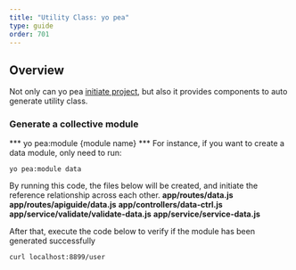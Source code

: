 ```yaml
---
title: "Utility Class: yo pea"
type: guide
order: 701
---
```

 
## Overview

Not only can yo pea [initiate project](instance.html), but also it provides components to auto generate utility class.

### Generate a collective module
*** yo pea:module {module name} ***
For instance, if you want to create a data module, only need to run:
```
yo pea:module data

```
By running this code, the files below will be created, and initiate the reference relationship across each other.
**app/routes/data.js**
**app/routes/apiguide/data.js**
**app/controllers/data-ctrl.js**
**app/service/validate/validate-data.js**
**app/service/service-data.js**

After that, execute the code below to verify if the module has been generated successfully
```
curl localhost:8899/user
```